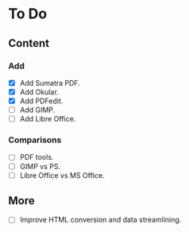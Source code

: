 # To Do

## Content

### Add

- [x] Add Sumatra PDF.
- [x] Add Okular.
- [x] Add PDFedit.
- [ ] Add GIMP.
- [ ] Add Libre Office.

### Comparisons

- [ ] PDF tools.
- [ ] GIMP vs PS.
- [ ] Libre Office vs MS Office.

## More

- [ ] Improve HTML conversion and data streamlining.
